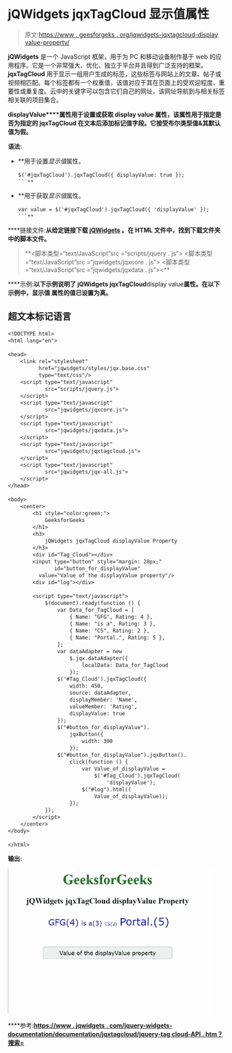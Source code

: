 # jQWidgets jqxTagCloud 显示值属性

> 原文:[https://www . geesforgeks . org/jqwidgets-jqxtagcloud-display value-property/](https://www.geeksforgeeks.org/jqwidgets-jqxtagcloud-displayvalue-property/)

**jQWidgets** 是一个 JavaScript 框架，用于为 PC 和移动设备制作基于 web 的应用程序。它是一个非常强大、优化、独立于平台并且得到广泛支持的框架。 **jqxTagCloud** 用于显示一组用户生成的标签，这些标签与网站上的文章、帖子或视频相匹配。每个标签都有一个权重值，该值对应于其在页面上的受欢迎程度、重要性或重复度。云中的关键字可以包含它们自己的网址，该网址导航到与相关标签相关联的项目集合。

**displayValue****属性用于设置或获取 display value 属性，该属性用于指定是否为指定的 jqxTagCloud 在文本后添加标记值字段。它接受布尔类型值&其默认值为假。**

****语法:****

*   **用于设置*显示值*属性。

    ```
    $('#jqxTagCloud').jqxTagCloud({ displayValue: true });
    ```** 
*   **用于获取*显示值*属性。

    ```
    var value = $('#jqxTagCloud').jqxTagCloud({ 'displayValue' });
    ```** 

****链接文件:**从给定链接下载 [jQWidgets](https://www.jqwidgets.com/download/) 。在 HTML 文件中，找到下载文件夹中的脚本文件。**

> <link rel="”stylesheet”" href="”jqwidgets/styles/jqx.base.css”" type="”text/css”"> **<脚本类型=“text/JavaScript”src =“scripts/jquery . js”></脚本>
> <脚本类型=“text/JavaScript”src =“jqwidgets/jqxcore . js”></脚本>
> <脚本类型=“text/JavaScript”src =“jqwidgets/jqxdata . js”><**

****示例:**以下示例说明了 jQWidgets jqxTagCloud**display value**属性。在以下示例中，**显示值** 属性的值已设置为真。**

## **超文本标记语言**

```
<!DOCTYPE html>
<html lang="en">

<head>
    <link rel="stylesheet" 
          href="jqwidgets/styles/jqx.base.css"
          type="text/css"/>
    <script type="text/javascript" 
            src="scripts/jquery.js">
    </script>
    <script type="text/javascript" 
            src="jqwidgets/jqxcore.js">
    </script>
    <script type="text/javascript" 
            src="jqwidgets/jqxdata.js">
    </script>
    <script type="text/javascript" 
            src="jqwidgets/jqxtagcloud.js">
    </script>
    <script type="text/javascript" 
            src="jqwidgets/jqx-all.js">
    </script>
</head>

<body>
    <center>
        <h1 style="color:green;">
            GeeksforGeeks
        </h1>
        <h3>
            jQWidgets jqxTagCloud displayValue Property
        </h3>
        <div id="Tag_Cloud"></div>
        <input type="button" style="margin: 28px;" 
               id="button_for_displayValue"
          value="Value of the displayValue property"/>
        <div id="log"></div>

        <script type="text/javascript">
            $(document).ready(function () {
                var Data_for_TagCloud = [
                    { Name: "GFG", Rating: 4 },
                    { Name: "is a", Rating: 3 },
                    { Name: "CS", Rating: 2 },
                    { Name: "Portal.", Rating: 5 },
                ];
                var dataAdapter = new
                    $.jqx.dataAdapter({
                        localData: Data_for_TagCloud
                    });
                $('#Tag_Cloud').jqxTagCloud({
                    width: 450,
                    source: dataAdapter,
                    displayMember: 'Name',
                    valueMember: 'Rating',
                    displayValue: true
                });
                $("#button_for_displayValue").
                    jqxButton({
                        width: 300
                    });
                $("#button_for_displayValue").jqxButton().
                    click(function () {
                        var Value_of_displayValue =
                            $('#Tag_Cloud').jqxTagCloud(
                                'displayValue');
                        $("#log").html((
                            Value_of_displayValue));
                    });
            });
        </script>
    </center>
</body>

</html>
```

****输出:****

**![](img/da96ad97ebf33e94b4090a673cfb6b98.png)**

****参考:**[https://www . jqwidgets . com/jquery-widgets-documentation/documentation/jqxtagcloud/jquery-tag cloud-API . htm？搜索=](https://www.jqwidgets.com/jquery-widgets-documentation/documentation/jqxtagcloud/jquery-tagcloud-api.htm?search=)**